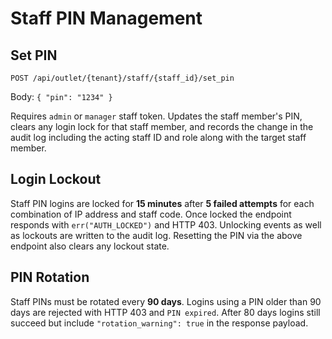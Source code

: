 # Staff PIN Management

## Set PIN

`POST /api/outlet/{tenant}/staff/{staff_id}/set_pin`

Body: `{ "pin": "1234" }`

Requires `admin` or `manager` staff token. Updates the staff member's PIN,
clears any login lock for that staff member, and records the change in the
audit log including the acting staff ID and role along with the target staff
member.

## Login Lockout

Staff PIN logins are locked for **15 minutes** after **5 failed attempts** for
each combination of IP address and staff code. Once locked the endpoint
responds with `err("AUTH_LOCKED")` and HTTP 403. Unlocking events as well as
lockouts are written to the audit log. Resetting the PIN via the above endpoint
also clears any lockout state.

## PIN Rotation

Staff PINs must be rotated every **90 days**. Logins using a PIN older than 90
days are rejected with HTTP 403 and `PIN expired`. After 80 days logins still
succeed but include `"rotation_warning": true` in the response payload.

